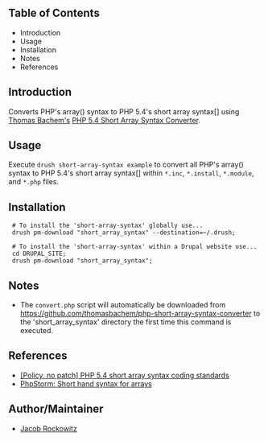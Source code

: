 
Table of Contents
-----------------

* Introduction
* Usage
* Installation
* Notes
* References


Introduction
------------

Converts PHP's array() syntax to PHP 5.4's short array syntax[] using
[Thomas Bachem's](https://github.com/thomasbachem) 
[PHP 5.4 Short Array Syntax Converter](https://github.com/thomasbachem/php-short-array-syntax-converter).


Usage
--------

Execute `drush short-array-syntax example` to convert all PHP's array() syntax 
to PHP 5.4's short array syntax[] within `*.inc`, `*.install`, `*.module`, and 
`*.php` files.


Installation
------------

     # To install the 'short-array-syntax' globally use...
     drush pm-download "short_array_syntax" --destination=~/.drush;

     # To install the 'short-array-syntax' within a Drupal website use...
     cd DRUPAL_SITE;
     drush pm-download "short_array_syntax";


Notes
-----

- The `convert.php` script will automatically be downloaded from 
  <https://github.com/thomasbachem/php-short-array-syntax-converter> to the 
  'short_array_syntax' directory the first time this command is executed. 


References
----------

- [[Policy, no patch] PHP 5.4 short array syntax coding standards](https://www.drupal.org/node/2135291)
- [PhpStorm: Short hand syntax for arrays](http://typo3-development.nl/nl/on-the-side-table/phpstorm-short-hand-syntax-for-arrays/)



Author/Maintainer
-----------------

- [Jacob Rockowitz](http://drupal.org/user/371407)
